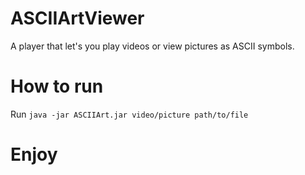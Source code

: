 ASCIIArtViewer
=============

A player that let's you play videos or view pictures as ASCII symbols.

How to run
=============

Run `java -jar ASCIIArt.jar video/picture path/to/file`


Enjoy
=============
